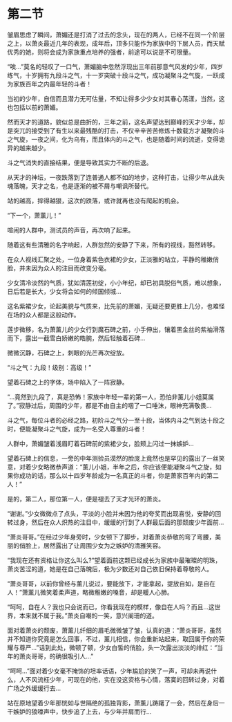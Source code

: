 # 第二节

皱眉思虑了瞬间，萧媚还是打消了过去的念头，现在的两人，已经不在同一个阶层之上，以萧炎最近几年的表现，成年后，顶多只能作为家族中的下层人员，而天赋优秀的她，则将会成为家族重点培养的强者，前途可以说是不可限量。

“唉…”莫名的轻叹了一口气，萧媚脑中忽然浮现出三年前那意气风发的少年，四岁练气，十岁拥有九段斗之气，十一岁突破十段斗之气，成功凝聚斗之气旋，一跃成为家族百年之内最年轻的斗者！

当初的少年，自信而且潜力无可估量，不知让得多少少女对其春心荡漾，当然，这也包括以前的萧媚。

然而天才的道路，貌似总是曲折的，三年之前，这名声望达到巅峰的天才少年，却是突兀的接受到了有生以来最残酷的打击，不仅辛辛苦苦修炼十数载方才凝聚的斗之气旋，一夜之间，化为乌有，而且体内的斗之气，也是随着时间的流逝，变得诡异的越来越少。

斗之气消失的直接结果，便是导致其实力不断的后退。

从天才的神坛，一夜跌落到了连普通人都不如的地步，这种打击，让得少年从此失魂落魄，天才之名，也是逐渐的被不屑与嘲讽所替代。

站的越高，摔得越狠，这次的跌落，或许就再也没有爬起的机会。

“下一个，萧薰儿！”

喧闹的人群中，测试员的声音，再次响了起来。

随着这有些清雅的名字响起，人群忽然的安静了下来，所有的视线，豁然转移。

在众人视线汇聚之处，一位身着紫色衣裙的少女，正淡雅的站立，平静的稚嫩俏脸，并未因为众人的注目而改变分毫。

少女清冷淡然的气质，犹如清莲初绽，小小年纪，却已初具脱俗气质，难以想象，日后若是长大，少女将会如何的倾国倾城…

这名紫裙少女，论起美貌与气质来，比先前的萧媚，无疑还要更胜上几分，也难怪在场的众人都是这般动作。

莲步微移，名为萧薰儿的少女行到魔石碑之前，小手伸出，镶着黑金丝的紫袖滑落而下，露出一截雪白娇嫩的皓腕，然后轻触着石碑…

微微沉静，石碑之上，刺眼的光芒再次绽放。

“斗之气：九段！级别：高级！”

望着石碑之上的字体，场中陷入了一阵寂静。

“…竟然到九段了，真是恐怖！家族中年轻一辈的第一人，恐怕非薰儿小姐莫属了。”寂静过后，周围的少年，都是不由自主的咽了一口唾沫，眼神充满敬畏…

斗之气，每位斗者的必经之路，初阶斗之气分一至十段，当体内斗之气到达十段之时，便能凝聚斗之气旋，成为一名受人尊重的斗者！

人群中，萧媚皱着浅眉盯着石碑前的紫裙少女，脸颊上闪过一抹嫉妒…

望着石碑上的信息，一旁的中年测验员漠然的脸庞上竟然也是罕见的露出了一丝笑意，对着少女略微恭声道：“薰儿小姐，半年之后，你应该便能凝聚斗气之旋，如果你成功的话，那么以十四岁年龄成为一名真正的斗者，你是萧家百年内的第二人！”

是的，第二人，那位第一人，便是褪去了天才光环的萧炎。

“谢谢。”少女微微点了点头，平淡的小脸并未因为他的夸奖而出现喜悦，安静的回转过身，然后在众人炽热的注目中，缓缓的行到了人群最后面的那颓废少年面前…

“萧炎哥哥。”在经过少年身旁时，少女顿下了脚步，对着萧炎恭敬的弯了弯腰，美丽的俏脸上，居然露出了让周围少女为之嫉妒的清雅笑容。

“我现在还有资格让你这么叫么?”望着面前这颗已经成长为家族中最璀璨的明珠，萧炎苦涩的道，她是在自己落魄后，极为少数还对自己依旧保持着尊敬的人。

“萧炎哥哥，以前你曾经与薰儿说过，要能放下，才能拿起，提放自如，是自在人！”萧薰儿微笑着柔声道，略微稚嫩的嗓音，却是暖人心肺。

“呵呵，自在人？我也只会说而已，你看我现在的模样，像自在人吗？而且…这世界，本来就不属于我。”萧炎自嘲的一笑，意兴阑珊的道。

面对着萧炎的颓废，萧薰儿纤细的眉毛微微皱了皱，认真的道：“萧炎哥哥，虽然并不知道你究竟是怎么回事，不过，薰儿相信，你会重新站起来，取回属于你的荣耀与尊严…”话到此处，微顿了顿，少女白皙的俏脸，头一次露出淡淡的绯红：“当年的萧炎哥哥，的确很吸引人…”

“呵呵…”面对着少女毫不掩饰的坦率话语，少年尴尬的笑了一声，可却未再说什么，人不风流枉少年，可现在的他，实在没这资格与心情，落寞的回转过身，对着广场之外缓缓行去…

站在原地望着少年那恍如与世隔绝的孤独背影，萧薰儿踌躇了一会，然后在身后一干嫉妒的狼嚎声中，快步追了上去，与少年并肩而行…